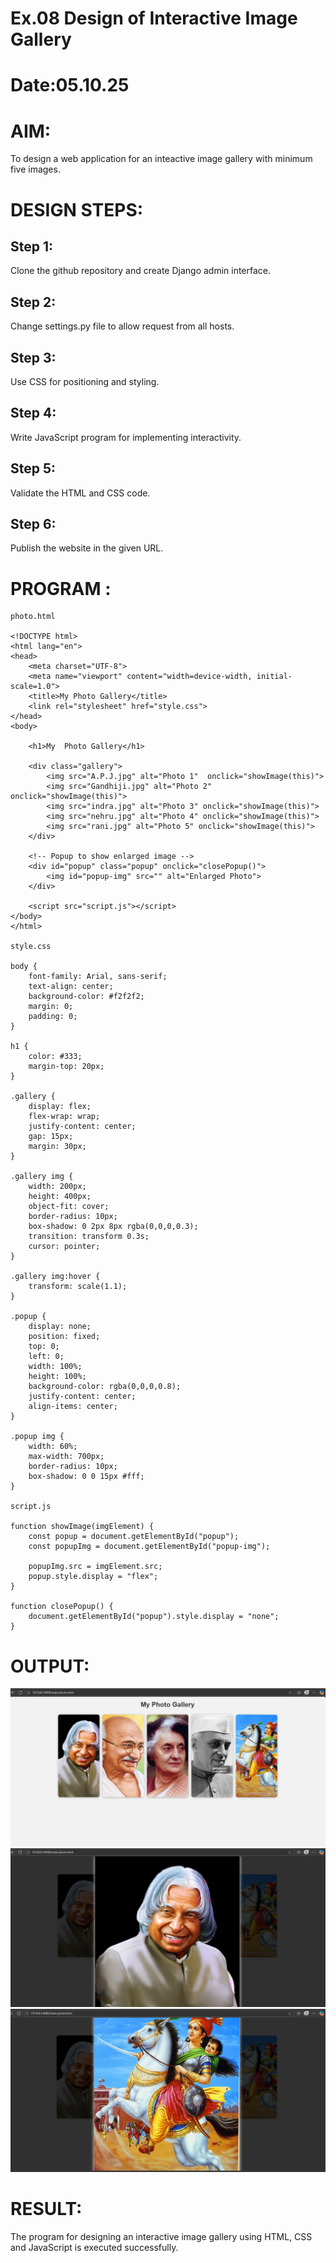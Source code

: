 # Ex.08 Design of Interactive Image Gallery
# Date:05.10.25
# AIM:
To design a web application for an inteactive image gallery with minimum five images.

# DESIGN STEPS:
## Step 1:
Clone the github repository and create Django admin interface.

## Step 2:
Change settings.py file to allow request from all hosts.

## Step 3:
Use CSS for positioning and styling.

## Step 4:
Write JavaScript program for implementing interactivity.

## Step 5:
Validate the HTML and CSS code.

## Step 6:
Publish the website in the given URL.

# PROGRAM :
```
photo.html

<!DOCTYPE html>
<html lang="en">
<head>
    <meta charset="UTF-8">
    <meta name="viewport" content="width=device-width, initial-scale=1.0">
    <title>My Photo Gallery</title>
    <link rel="stylesheet" href="style.css">
</head>
<body>

    <h1>My  Photo Gallery</h1>

    <div class="gallery">
        <img src="A.P.J.jpg" alt="Photo 1"  onclick="showImage(this)">
        <img src="Gandhiji.jpg" alt="Photo 2" onclick="showImage(this)">
        <img src="indra.jpg" alt="Photo 3" onclick="showImage(this)">
        <img src="nehru.jpg" alt="Photo 4" onclick="showImage(this)">
        <img src="rani.jpg" alt="Photo 5" onclick="showImage(this)">
    </div>

    <!-- Popup to show enlarged image -->
    <div id="popup" class="popup" onclick="closePopup()">
        <img id="popup-img" src="" alt="Enlarged Photo">
    </div>

    <script src="script.js"></script>
</body>
</html>

style.css

body {
    font-family: Arial, sans-serif;
    text-align: center;
    background-color: #f2f2f2;
    margin: 0;
    padding: 0;
}

h1 {
    color: #333;
    margin-top: 20px;
}

.gallery {
    display: flex;
    flex-wrap: wrap;
    justify-content: center;
    gap: 15px;
    margin: 30px;
}

.gallery img {
    width: 200px;
    height: 400px;
    object-fit: cover;
    border-radius: 10px;
    box-shadow: 0 2px 8px rgba(0,0,0,0.3);
    transition: transform 0.3s;
    cursor: pointer;
}

.gallery img:hover {
    transform: scale(1.1);
}

.popup {
    display: none;
    position: fixed;
    top: 0;
    left: 0;
    width: 100%;
    height: 100%;
    background-color: rgba(0,0,0,0.8);
    justify-content: center;
    align-items: center;
}

.popup img {
    width: 60%;
    max-width: 700px;
    border-radius: 10px;
    box-shadow: 0 0 15px #fff;
}

script.js

function showImage(imgElement) {
    const popup = document.getElementById("popup");
    const popupImg = document.getElementById("popup-img");

    popupImg.src = imgElement.src;
    popup.style.display = "flex";
}

function closePopup() {
    document.getElementById("popup").style.display = "none";
}

```
# OUTPUT:
![alt text](<Screenshot 2025-10-05 132051.png>)
![alt text](<Screenshot 2025-10-05 132113.png>)
![alt text](<Screenshot 2025-10-05 132140.png>)

# RESULT:
The program for designing an interactive image gallery using HTML, CSS and JavaScript is executed successfully.

